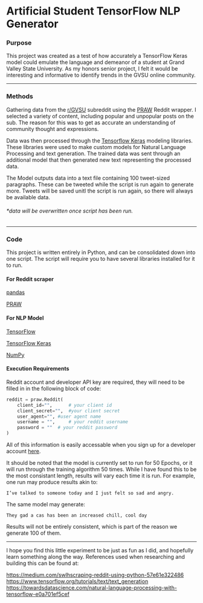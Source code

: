 # **Artificial Student TensorFlow NLP Generator**

### **Purpose**

This project was created as a test of how accurately a TensorFlow Keras model could emulate the language and demeanor of a student at Grand Valley State University. As my honors senior project, I felt it would be interesting and informative to identify trends in the GVSU online community.

---

### **Methods**
Gathering data from the [r/GVSU](https://reddit.com/r/gvsu "Reddit.com | Grand Valley State University") subreddit using the [PRAW](https://praw.readthedocs.io/en/latest/ "PRAW: The Python Reddit API Wrapper") Reddit wrapper. I selected a variety of content, including popular and unpopular posts on the sub. The reason for this was to get as accurate an understanding of community thought and expressions.

Data was then processed through the [Tensorflow Keras](https://www.tensorflow.org/api_docs/python/tf/keras "Module: tf.keras | TensorFlow Core v2.4.1") modeling libraries. These libraries were used to make custom models for Natural Language Processing and text generation. The trained data was sent through an additional model that then generated new text representing the processed data.

The Model outputs data into a text file containing 100 tweet-sized paragraphs. These can be tweeted while the script is run again to generate more. Tweets will be saved unitl the script is run again, so there will always be available data.
###### *data will be overwritten once script has been run.

---

### **Code**

This project is written entirely in Python, and can be consolidated down into one script. The script will require you to have several libraries installed for it to run.

#### **For Reddit scraper**

[pandas](https://pandas.pydata.org/ "pandas - Python Data Analysis Library")

[PRAW](https://praw.readthedocs.io/en/latest/ "PRAW: The Python Reddit API Wrapper")

#### **For NLP Model**
[TensorFlow](https://www.tensorflow.org/ "TensorFlow")

[TensorFlow Keras](https://www.tensorflow.org/api_docs/python/tf/keras "Module: tf.keras | TensorFlow Core v2.4.1")

[NumPy](https://numpy.org/ "NumPy")

#### **Execution Requirements**
Reddit account and developer API key are required, they will need to be filled in in the following block of code:
```Python
reddit = praw.Reddit(
    client_id="",      # your client id
    client_secret="",  #your client secret
    user_agent="", #user agent name
    username = "",     # your reddit username
    password = ""  # your reddit password
)    
```
All of this information is easily accessable when you sign up for a developer account [here](https://www.reddit.com/wiki/api "api - reddit.com").

It should be noted that the model is currently set to run for 50 Epochs, or it will run through the training algorithm 50 times. While I have found this to be the most consistant length, results will vary each time it is run. For example, one run may produce results akin to:

    I’ve talked to someone today and I just felt so sad and angry.

The same model may generate:

    They gad a cas has been an increased chill, cool day

Results will not be entirely consistent, which is part of the reason we generate 100 of them.

---

I hope you find this little experiment to be just as fun as I did, and hopefully learn something along the way. References used when researching and building this can be found at:

https://medium.com/swlhscraping-reddit-using-python-57e61e322486                       
https://www.tensorflow.org/tutorials/text/text_generation                               
https://towardsdatascience.com/natural-language-processing-with-tensorflow-e0a701ef5cef